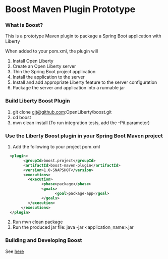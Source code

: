 # Boost Maven Plugin Prototype

### What is Boost?

This is a prototype Maven plugin to package a Spring Boot application with Liberty

When added to your pom.xml, the plugin will

1. Install Open Liberty
2. Create an Open Liberty server
3. Thin the Spring Boot project application
4. Install the application to the server
5. Install and add appropriate Liberty feature to the server configuration
6. Package the server and application into a runnable jar



### Build Liberty Boost Plugin

1. git clone git@github.com:OpenLiberty/boost.git
2. cd boost
3. mvn clean install  (To run integration tests, add the -Pit parameter)

### Use the Liberty Boost plugin in your Spring Boot Maven project 


1. Add the following to your project pom.xml
```xml
  <plugin>
        <groupId>boost.project</groupId>
        <artifactId>boost-maven-plugin</artifactId>
        <version>1.0-SNAPSHOT</version>
        <executions>
          <execution>
                <phase>package</phase>
                <goals>
                      <goal>package-app</goal>
                </goals>
          </execution>
       </executions>
  </plugin>
```

2. Run mvn clean package
2. Run the produced jar file: java -jar <application_name>.jar

### Building and Developing Boost

See [here](https://github.com/OpenLiberty/boost/wiki/Home) 
